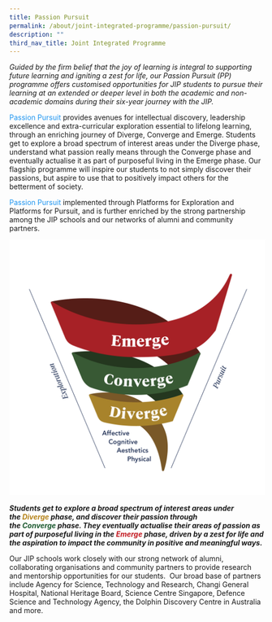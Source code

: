 ```yaml
---
title: Passion Pursuit
permalink: /about/joint-integrated-programme/passion-pursuit/
description: ""
third_nav_title: Joint Integrated Programme
---
```

*Guided by the firm belief that the joy of learning is integral to supporting future learning and igniting a zest for life, our Passion Pursuit (PP) programme offers customised opportunities for JIP students to pursue their learning at an extended or deeper level in both the academic and non-academic domains during their six-year journey with the JIP.*

<p><font color="1e1953f">Passion Pursuit </font>provides avenues for intellectual discovery, leadership excellence and extra-curricular exploration essential to lifelong learning, through an enriching journey of Diverge, Converge and Emerge. Students get to explore a broad spectrum of interest areas under the Diverge phase, understand what passion really means through the Converge phase and eventually actualise it as part of purposeful living in the Emerge phase. Our flagship programme will inspire our students to not simply discover their passions, but aspire to use that to positively impact others for the betterment of society.

</p><p><font color="1e1953f">Passion Pursuit </font> implemented through Platforms for Exploration and Platforms for Pursuit, and is further enriched by the strong partnership among the JIP schools and our networks of alumni and community partners.</p>

![](/images/passion%20pursuit.png)

**_Students get to explore a broad spectrum of interest areas under the&nbsp;<font color="#B6841B">Diverge</font>&nbsp;phase, and discover their passion through the&nbsp;<font color="#1A582E">Converge</font>&nbsp;phase. They eventually actualise their areas of passion as part of purposeful living in the <font color="#c31B22">Emerge</font> phase, driven by a zest for life and the aspiration to impact the community in positive and meaningful ways._**

Our JIP schools work closely with our strong network of alumni, collaborating organisations and community partners to provide research and mentorship opportunities for our students.&nbsp; Our broad base of partners include Agency for Science, Technology and Research, Changi General Hospital, National Heritage Board, Science Centre Singapore, Defence Science and Technology Agency, the Dolphin Discovery Centre in Australia and more.<p></p>